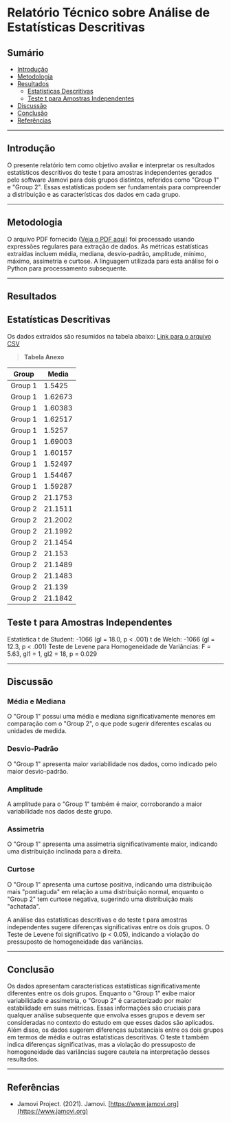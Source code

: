 # Relatório Técnico sobre Análise de Estatísticas Descritivas

## Sumário

- [Introdução](#introdução)
- [Metodologia](#metodologia)
- [Resultados](#resultados)
    - [Estatísticas Descritivas](#estatistica)
    - [Teste t para Amostras Independentes](#testet)
- [Discussão](#discussão)
- [Conclusão](#conclusão)
- [Referências](#referências)

---

## Introdução

O presente relatório tem como objetivo avaliar e interpretar os resultados estatísticos descritivos do teste t para amostras independentes gerados pelo software Jamovi para dois grupos distintos, referidos como "Group 1" e "Group 2". Essas estatísticas podem ser fundamentais para compreender a distribuição e as características dos dados em cada grupo.

---

## Metodologia

O arquivo PDF fornecido ([Veja o PDF aqui](https://github.com/jonathamgg/sarik_validation_graphics/blob/master/c%C3%A1lculo%20estat%C3%ADstico%20com%20jamovi/latencia/db/media_latencia_apt.pdf)) foi processado usando expressões regulares para extração de dados. As métricas estatísticas extraídas incluem média, mediana, desvio-padrão, amplitude, mínimo, máximo, assimetria e curtose. A linguagem utilizada para esta análise foi o Python para processamento subsequente.

---

## Resultados

## Estatísticas Descritivas
Os dados extraídos são resumidos na tabela abaixo:
[Link para o arquivo CSV](https://github.com/jonathamgg/sarik_validation_graphics/blob/master/c%C3%A1lculo%20estat%C3%ADstico%20com%20jamovi/latencia/db/media_latencia_apt.csv)

> **Tabela Anexo**

| Group   | Media   |
| ------- | ------- |
| Group 1 | 1.5425  |
| Group 1 | 1.62673 |
| Group 1 | 1.60383 |
| Group 1 | 1.62517 |
| Group 1 | 1.5257  |
| Group 1 | 1.69003 |
| Group 1 | 1.60157 |
| Group 1 | 1.52497 |
| Group 1 | 1.54467 |
| Group 1 | 1.59287 |
| Group 2 | 21.1753 |
| Group 2 | 21.1511 |
| Group 2 | 21.2002 |
| Group 2 | 21.1992 |
| Group 2 | 21.1454 |
| Group 2 | 21.153  |
| Group 2 | 21.1489 |
| Group 2 | 21.1483 |
| Group 2 | 21.139  |
| Group 2 | 21.1842 |

## Teste t para Amostras Independentes

Estatística t de Student: -1066 (gl = 18.0, p < .001)
t de Welch: -1066 (gl = 12.3, p < .001)
Teste de Levene para Homogeneidade de Variâncias: F = 5.63, gl1 = 1, gl2 = 18, p = 0.029

---

## Discussão

### Média e Mediana
O "Group 1" possui uma média e mediana significativamente menores em comparação com o "Group 2", o que pode sugerir diferentes escalas ou unidades de medida.

### Desvio-Padrão
O "Group 1" apresenta maior variabilidade nos dados, como indicado pelo maior desvio-padrão.

### Amplitude
A amplitude para o "Group 1" também é maior, corroborando a maior variabilidade nos dados deste grupo.

### Assimetria
O "Group 1" apresenta uma assimetria significativamente maior, indicando uma distribuição inclinada para a direita.

### Curtose
O "Group 1" apresenta uma curtose positiva, indicando uma distribuição mais "pontiaguda" em relação a uma distribuição normal, enquanto o "Group 2" tem curtose negativa, sugerindo uma distribuição mais "achatada".

A análise das estatísticas descritivas e do teste t para amostras independentes sugere diferenças significativas entre os dois grupos. O Teste de Levene foi significativo (p < 0.05), indicando a violação do pressuposto de homogeneidade das variâncias.

---

## Conclusão

Os dados apresentam características estatísticas significativamente diferentes entre os dois grupos. Enquanto o "Group 1" exibe maior variabilidade e assimetria, o "Group 2" é caracterizado por maior estabilidade em suas métricas. Essas informações são cruciais para qualquer análise subsequente que envolva esses grupos e devem ser consideradas no contexto do estudo em que esses dados são aplicados. Além disso, os dados sugerem diferenças substanciais entre os dois grupos em termos de média e outras estatísticas descritivas. O teste t também indica diferenças significativas, mas a violação do pressuposto de homogeneidade das variâncias sugere cautela na interpretação desses resultados.

---

## Referências

- Jamovi Project. (2021). Jamovi. [https://www.jamovi.org](https://www.jamovi.org)
